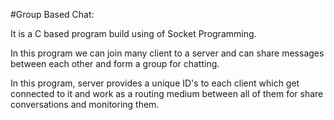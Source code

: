 #Group Based Chat:
  
  It is a C based program build using of Socket Programming.

  In this program we can join many client to a server and can share messages between each other and form a group for chatting.

  In this program, server provides a unique ID's to each client which get connected to it and work as a routing medium between all of them for share conversations and monitoring them.
